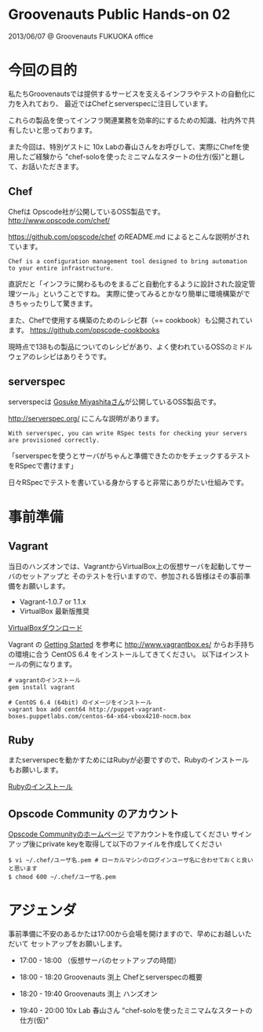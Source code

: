 Groovenauts Public Hands-on 02
==============================

2013/06/07 @ Groovenauts FUKUOKA office

# 今回の目的

私たちGroovenautsでは提供するサービスを支えるインフラやテストの自動化に力を入れており、
最近ではChefとserverspecに注目しています。

これらの製品を使ってインフラ関連業務を効率的にするための知識、社内外で共有したいと思っております。

また今回は、特別ゲストに 10x Labの春山さんをお呼びして、実際にChefを使用したご経験から
"chef-soloを使ったミニマムなスタートの仕方(仮)"と題して、お話いただきます。



## Chef
Chefは Opscode社が公開しているOSS製品です。
http://www.opscode.com/chef/

https://github.com/opscode/chef のREADME.md によるとこんな説明がされています。

```
Chef is a configuration management tool designed to bring automation to your entire infrastructure.
```

直訳だと「インフラに関わるものをまるごと自動化するように設計された設定管理ツール」ということですね。
実際に使ってみるとかなり簡単に環境構築ができちゃったりして驚きます。

また、Chefで使用する構築のためのレシピ群（== cookbook）も公開されています。
https://github.com/opscode-cookbooks

現時点で138もの製品についてのレシピがあり、よく使われているOSSのミドルウェアのレシピはありそうです。



## serverspec

serverspecは [Gosuke Miyashitaさん](http://mizzy.org/)が公開しているOSS製品です。

http://serverspec.org/ にこんな説明があります。

```
With serverspec, you can write RSpec tests for checking your servers are provisioned correctly.
```

「serverspecを使うとサーバがちゃんと準備できたのかをチェックするテストをRSpecで書けます」

日々RSpecでテストを書いている身からすると非常にありがたい仕組みです。



# 事前準備

## Vagrant

当日のハンズオンでは、VagrantからVirtualBox上の仮想サーバを起動してサーバのセットアップと
そのテストを行いますので、参加される皆様はその事前準備をお願いします。

* Vagrant-1.0.7 or 1.1.x
* VirtualBox 最新版推奨

[VirtualBoxダウンロード](https://www.virtualbox.org/wiki/Downloads)

Vagrant の [Getting Started](http://docs.vagrantup.com/v2/getting-started/project_setup.html) を参考に
http://www.vagrantbox.es/ からお手持ちの環境に合う CentOS 6.4 をインストールしてきてください。
以下はインストールの例になります。

```
# vagrantのインストール
gem install vagrant

# CentOS 6.4 (64bit) のイメージをインストール
vagrant box add cent64 http://puppet-vagrant-boxes.puppetlabs.com/centos-64-x64-vbox4210-nocm.box
```

## Ruby

またserverspecを動かすためにはRubyが必要ですので、Rubyのインストールもお願いします。

[Rubyのインストール](https://github.com/groovenauts/public-hands-on/blob/master/install/README.md)

## Opscode Community のアカウント

[Opscode Communityのホームページ](http://community.opscode.com/) でアカウントを作成してください
サインアップ後にprivate keyを取得して以下のファイルを作成してください

```
$ vi ~/.chef/ユーザ名.pem # ローカルマシンのログインユーザ名に合わせておくと良いと思います
$ chmod 600 ~/.chef/ユーザ名.pem
```

# アジェンダ

事前準備に不安のあるかたは17:00から会場を開けますので、早めにお越しいただいて
セットアップをお願いします。

* 17:00 - 18:00 （仮想サーバのセットアップの時間）

* 18:00 - 18:20 Groovenauts 渕上 Chefとserverspecの概要
* 18:20 - 19:40 Groovenauts 渕上 ハンズオン
* 19:40 - 20:00 10x Lab 春山さん "chef-soloを使ったミニマムなスタートの仕方(仮)"

